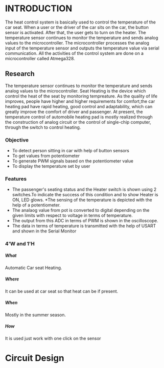 # INTRODUCTION 
The heat control system is basically used to control the temperature of the car seat. When a user or the driver of the car sits on the car, the button sensor is activated. After that, the user gets to turn on the heater. The temperature sensor continues to monitor the temperature and sends analog values to the microcontroller. The microcontroller processes the analog input of the temperature sensor and outputs the temperature value via serial communication. All the activities of the control system are done on a microcontroller called Atmega328.

## Research
 The temperature sensor continues to monitor the temperature and sends analog values to the microcontroller. Seat Heating is the device which control the heat of the seat by monitoring tempreature. As the quality of life improves, people have higher and higher requirements for comfort,the car heating pad have rapid heating, good control and adaptability, which can greatly improve the comfort of driver and passenger. At present, the temperature control of automobile heating pad is mostly realized through the construction of analog circuit or the control of single-chip computer, through the switch to control heating.
 
 ### Objective
 *  To detect person sitting in car with help of button sensors
 *  To get values from potentiometer
 *  To generate PWM signals based on the potentiometer value
 *  To display the temperature set by user
 ### Features
* The passenger's seating status and the Heater switch is shown using 2 switches.To indicate the success of this condition and to show Heater is ON, LED glows.
 *The sensing of the temperature is depicted with the help of a potentiometer.
* The analaog value from pot is converted to digital depending on the given limits with respect to voltage in terms of temperature.
* The output from this ADC in terms of PWM is shown in the oscilloscope.
* The data in terms of temperature is transmitted with the help of USART and shown in the Serial Monitor
 
### 4'W and 1'H
##### What 
Automatic Car  seat Heating.
##### Where
It can be used at car seat so that heat can be if present.
##### When
Mostly in the summer season.
##### How
It is used just work with one click on the sensor

# Circuit Design

